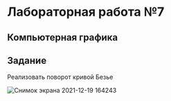 # Лабораторная работа №7
## Компьютерная графика
## Задание
Реализовать поворот кривой Безье

![Снимок экрана 2021-12-19 164243](https://user-images.githubusercontent.com/61342782/146679535-084c0a7e-c4ee-4875-93f3-52b2d4033a5a.png)
